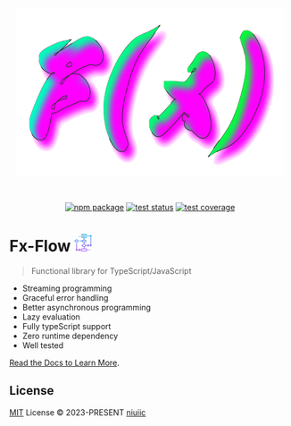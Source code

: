 <br/>

<p align="center">
  <a href="https://fx-flow.niuiic.com" target="_blank" rel="noopener noreferrer">
    <img id="flow-logo" width="480" height="300" src="./packages/doc/docs/public/logo.jpeg" alt="Logo">
  </a>
</p>

<br/>

<p align="center">
  <a href="https://npmjs.com/package/fx-flow"><img src="https://img.shields.io/npm/v/fx-flow.svg" alt="npm package"></a>
  <a href="https://github.com/niuiic/fx-flow/tree/main/.github/workflows/test.yml"><img src="https://github.com/niuiic/fx-flow/actions/workflows/test.yml/badge.svg" alt="test status"></a>
  <a href="https://github.com/niuiic/fx-flow/tree/main/.github/workflows/coverage.yml"><img src="https://github.com/niuiic/fx-flow/blob/coverage/badge-statements.svg" alt="test coverage"></a>
</p>

# Fx-Flow <img width="32" src="./packages/doc/docs/public/flow.svg"/>

> Functional library for TypeScript/JavaScript

- Streaming programming
- Graceful error handling
- Better asynchronous programming
- Lazy evaluation
- Fully typeScript support
- Zero runtime dependency
- Well tested

[Read the Docs to Learn More](https://fx-flow.niuiic.com).

## License

[MIT](LICENSE) License © 2023-PRESENT [niuiic](https://github.com/niuiic)
